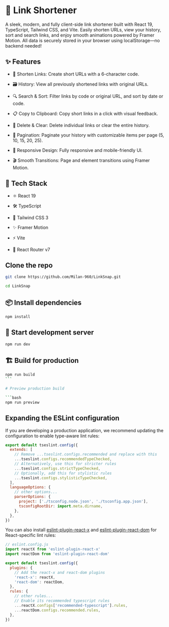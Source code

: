 # 🔗 Link Shortener

A sleek, modern, and fully client-side link shortener built with React 19, TypeScript, Tailwind CSS, and Vite. Easily shorten URLs, view your history, sort and search links, and enjoy smooth animations powered by Framer Motion. All data is securely stored in your browser using localStorage—no backend needed!

## ✨ Features

- 🔗 Shorten Links: Create short URLs with a 6-character code.

- 🗃 History: View all previously shortened links with original URLs.

- 🔍 Search & Sort: Filter links by code or original URL, and sort by date or code.

- 📋 Copy to Clipboard: Copy short links in a click with visual feedback.

- 🧹 Delete & Clear: Delete individual links or clear the entire history.

- 📄 Pagination: Paginate your history with customizable items per page (5, 10, 15, 20, 25).

- 🌙 Responsive Design: Fully responsive and mobile-friendly UI.

- 🎬 Smooth Transitions: Page and element transitions using Framer Motion.

## 🚀 Tech Stack

- ⚛️ React 19

- 🛠️ TypeScript

- 💨 Tailwind CSS 3

- ✨ Framer Motion

- ⚡ Vite

- 🧭 React Router v7

## Clone the repo

```bash
git clone https://github.com/Milan-960/LinkSnap.git

cd LinkSnap
```

## 📦 Install dependencies

```bash
npm install
```

## 🔧 Start development server

```bash
npm run dev
```

## 🏗 Build for production

````bash
npm run build
```

# Preview production build

```bash
npm run preview
````

## Expanding the ESLint configuration

If you are developing a production application, we recommend updating the configuration to enable type-aware lint rules:

```js
export default tseslint.config({
  extends: [
    // Remove ...tseslint.configs.recommended and replace with this
    ...tseslint.configs.recommendedTypeChecked,
    // Alternatively, use this for stricter rules
    ...tseslint.configs.strictTypeChecked,
    // Optionally, add this for stylistic rules
    ...tseslint.configs.stylisticTypeChecked,
  ],
  languageOptions: {
    // other options...
    parserOptions: {
      project: ['./tsconfig.node.json', './tsconfig.app.json'],
      tsconfigRootDir: import.meta.dirname,
    },
  },
})
```

You can also install [eslint-plugin-react-x](https://github.com/Rel1cx/eslint-react/tree/main/packages/plugins/eslint-plugin-react-x) and [eslint-plugin-react-dom](https://github.com/Rel1cx/eslint-react/tree/main/packages/plugins/eslint-plugin-react-dom) for React-specific lint rules:

```js
// eslint.config.js
import reactX from 'eslint-plugin-react-x'
import reactDom from 'eslint-plugin-react-dom'

export default tseslint.config({
  plugins: {
    // Add the react-x and react-dom plugins
    'react-x': reactX,
    'react-dom': reactDom,
  },
  rules: {
    // other rules...
    // Enable its recommended typescript rules
    ...reactX.configs['recommended-typescript'].rules,
    ...reactDom.configs.recommended.rules,
  },
})
```
